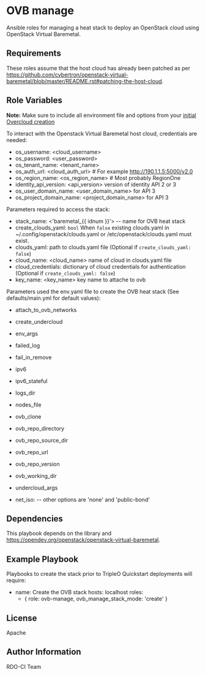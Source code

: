 OVB manage
=========

Ansible roles for managing a heat stack to deploy an OpenStack cloud using OpenStack Virtual Baremetal.

Requirements
------------

These roles assume that the host cloud has already been patched as per
https://github.com/cybertron/openstack-virtual-baremetal/blob/master/README.rst#patching-the-host-cloud.

Role Variables
--------------

**Note:** Make sure to include all environment file and options from your [initial Overcloud creation](http://docs.openstack.org/developer/tripleo-docs/basic_deployment/basic_deployment_cli.html#deploy-the-overcloud)

To interact with the Openstack Virtual Baremetal host cloud, credentials are needed:
- os_username: <cloud_username>
- os_password: <user_password>
- os_tenant_name: <tenant_name>
- os_auth_url: <cloud_auth_url> # For example http://190.1.1.5:5000/v2.0
- os_region_name: <os_region_name> # Most probably RegionOne
- identity_api_version: <api_version> version of identity API 2 or 3
- os_user_domain_name: <user_domain_name> for API 3
- os_project_domain_name: <project_domain_name> for API 3

Parameters required to access the stack:
- stack_name: <'baremetal_{{ idnum }}'> -- name for OVB heat stack
- create_clouds_yaml: `bool` When `false` existing clouds.yaml in ~/.config/openstack/clouds.yaml or /etc/openstack/clouds.yaml must exist.
- clouds_yaml: <path> path to clouds.yaml file (Optional if `create_clouds_yaml: false`)
- cloud_name: <cloud_name> name of cloud in clouds.yaml file
- cloud_credentials: dictionary of cloud credentials for authentication (Optional if `create_clouds_yaml: false`)
- key_name: <key_name> key name to attache to ovb


Parameters used the env.yaml file to create the OVB heat stack (See defaults/main.yml for default values):
- attach_to_ovb_networks
- create_undercloud
- env_args
- failed_log
- fail_in_remove
- ipv6
- ipv6_stateful
- logs_dir
- nodes_file
- ovb_clone
- ovb_repo_directory
- ovb_repo_source_dir
- ovb_repo_url
- ovb_repo_version
- ovb_working_dir
- undercloud_args

- net_iso: <multi-nic> -- other options are 'none' and 'public-bond'

Dependencies
------------

This playbook depends on the  library and https://opendev.org/openstack/openstack-virtual-baremetal.

Example Playbook
----------------

Playbooks to create the stack prior to TripleO Quickstart deployments will require:

- name: Create the OVB stack
  hosts: localhost
  roles:
    - { role: ovb-manage, ovb_manage_stack_mode: 'create' }

License
-------

Apache

Author Information
------------------

RDO-CI Team

